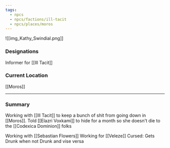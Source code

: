 ```yaml
---
tags:
  - npcs
  - npcs/factions/ill-tacit
  - npcs/places/moros
---
```

![[img_Kathy_Swindial.png]]

### Designations
Informer for [[Ill Tacit]]

### Current Location
[[Moros]]

___
### Summary
Working with [[Ill Tacit]] to keep a bunch of shit from going down in [[Moros]]. 
Told [[Elazri Voxkami]] to hide for a month so she doesn't die to the [[Codexica Dominion]] folks

Working with [[Sebastian Flowers]]
Working for [[Veleze]]
Cursed: Gets Drunk when not Drunk and vise versa






